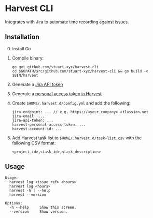 # Harvest CLI

Integrates with Jira to automate time recording against issues.

## Installation

0. Install Go
1. Compile binary:

    ```
    go get github.com/stuart-xyz/harvest-cli
    cd $GOPATH/src/github.com/stuart-xyz/harvest-cli && go build -o $BIN/harvest
    ```

2. Generate a [Jira API token](https://id.atlassian.com)
3. Generate a [personal access token in Harvest](https://id.getharvest.com/developers)
4. Create `$HOME/.harvest.d/config.yml` and add the following:

    ```
    jira-endpoint: ... // e.g. https://<your_company>.atlassian.net
    jira-email: ...
    jira-api-token: ...
    harvest-personal-access-token: ...
    harvest-account-id: ...
    ```

5. Add Harvest task list to `$HOME/.harvest.d/task-list.csv` with the following CSV format:

    ```
    <project_id>,<task_id>,<task_description>
    ```

## Usage

```
Usage:
  harvest log <issue_ref> <hours>
  harvest log <hours>
  harvest -h | --help
  harvest --version

Options:
  -h --help     Show this screen.
  --version     Show version.
```
